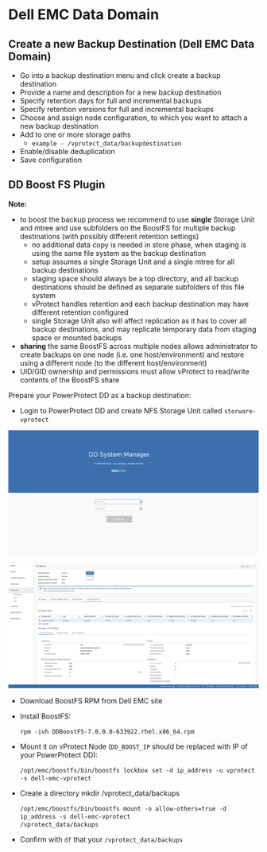 # Dell EMC Data Domain

## Create a new Backup Destination \(Dell EMC Data Domain\)

* Go into a backup destination menu and click create a backup destination
* Provide a name and description for a new backup destination
* Specify retention days for full and incremental backups
* Specify retention versions for full and incremental backups
* Choose and assign node configuration, to which you want to attach a new backup destination
* Add to one or more storage paths
  * `example - /vprotect_data/backupdestination` 
* Enable/disable deduplication
* Save configuration 

## DD Boost FS Plugin

**Note:**

* to boost the backup process we recommend to use **single** Storage Unit and mtree and use subfolders on the BoostFS for multiple backup destinations \(with possibly different retention settings\)
  * no additional data copy is needed in store phase, when staging is using the same file system as the backup destination
  * setup assumes a single Storage Unit and a single mtree for all backup destinations
  * staging space should always be a top directory, and all backup destinations should be defined as separate subfolders of this file system
  * vProtect handles retention and each backup destination may have different retention configured
  * single Storage Unit also will affect replication as it has to cover all backup destinations, and may replicate temporary data from staging space or mounted backups
* **sharing** the same BoostFS across multiple nodes allows administrator to create backups on one node \(i.e. one host/environment\) and restore using a different node \(to the different host/environment\)
* UID/GID ownership and permissions must allow vProtect to read/write contents of the BoostFS share 

Prepare your PowerProtect DD as a backup destination:

* Login to PowerProtect DD and create NFS Storage Unit called `storware-vprotect`

![PowerProtect DD - login screen](../../../.gitbook/assets/powerprotect-dd-storage-unit.png)

![DD Boost - storage units](../../../.gitbook/assets/powerprotect-dd-storage-unit2.png)

* Download BoostFS RPM from Dell EMC site
* Install BoostFS:

  ```text
  rpm -ivh DDBoostFS-7.0.0.0-633922.rhel.x86_64.rpm
  ```

* Mount it on vProtect Node \(`DD_BOOST_IP` should be replaced with IP of your PowerProtect DD\):

  ```text
  /opt/emc/boostfs/bin/boostfs lockbox set -d ip_address -u vprotect -s dell-emc-vprotect
  ```

* Create a directory mkdir /vprotect\_data/backups

  ```text
  /opt/emc/boostfs/bin/boostfs mount -o allow-others=true -d ip_address -s dell-emc-vprotect
  /vprotect_data/backups
  ```

* Confirm with `df` that your `/vprotect_data/backups`

